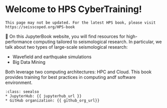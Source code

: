 # Welcome to HPS CyberTraining!

```{warning}
This page may not be updated. For the latest HPS book, please visit https://seisscoped.org/HPS-book
```

📖 On this JupyterBook website, you will find resources for high-performance computing tailored to seismological research. In particular, we talk about two types of large-scale seismological research:
* Wavefield and earthquake simulations
* Big Data Mining

Both leverage two computing architectures: HPC and Cloud. This book provides training for best practices in computing andf software environment.

 <!-- you'll find [tutorials](tutorials/index). All tutorials are Jupyter Notebooks, designed to be run interactively, but also rendered on this website for convenience. -->


<!-- 💡 Learn more about hackweeks hosted by the [University of Washington eScience Institute](https://uwhackweek.github.io/hackweeks-as-a-service/intro.html), or check out our publication describing the hackweek educational model {cite:p}`Huppenkothen2018`. -->

```{admonition} Quick links for the event
:class: seealso
* JupyterHub: {{ jupyterhub_url }}
* GitHub organization: {{ github_org_url}}
```

<!-- * Projects Spreadsheet: {{ project_spreadsheet_url }} -->
